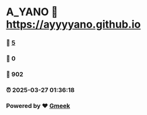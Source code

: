 # A_YANO :link: https://ayyyyano.github.io 
### :page_facing_up: [5](https://ayyyyano.github.io/tag.html) 
### :speech_balloon: 0 
### :hibiscus: 902 
### :alarm_clock: 2025-03-27 01:36:18 
### Powered by :heart: [Gmeek](https://github.com/Meekdai/Gmeek)
